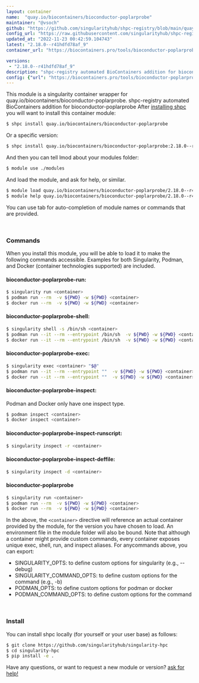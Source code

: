 ```yaml
---
layout: container
name:  "quay.io/biocontainers/bioconductor-poplarprobe"
maintainer: "@vsoch"
github: "https://github.com/singularityhub/shpc-registry/blob/main/quay.io/biocontainers/bioconductor-poplarprobe/container.yaml"
config_url: "https://raw.githubusercontent.com/singularityhub/shpc-registry/main/quay.io/biocontainers/bioconductor-poplarprobe/container.yaml"
updated_at: "2022-11-23 00:42:59.104743"
latest: "2.18.0--r41hdfd78af_9"
container_url: "https://biocontainers.pro/tools/bioconductor-poplarprobe"

versions:
 - "2.18.0--r41hdfd78af_9"
description: "shpc-registry automated BioContainers addition for bioconductor-poplarprobe"
config: {"url": "https://biocontainers.pro/tools/bioconductor-poplarprobe", "maintainer": "@vsoch", "description": "shpc-registry automated BioContainers addition for bioconductor-poplarprobe", "latest": {"2.18.0--r41hdfd78af_9": "sha256:8fcc57f25b97996677e68ac1bc8cf43b6ba501804c09de3aaf45dfc66655e735"}, "tags": {"2.18.0--r41hdfd78af_9": "sha256:8fcc57f25b97996677e68ac1bc8cf43b6ba501804c09de3aaf45dfc66655e735"}, "docker": "quay.io/biocontainers/bioconductor-poplarprobe"}
---
```


This module is a singularity container wrapper for quay.io/biocontainers/bioconductor-poplarprobe.
shpc-registry automated BioContainers addition for bioconductor-poplarprobe
After [installing shpc](#install) you will want to install this container module:


```bash
$ shpc install quay.io/biocontainers/bioconductor-poplarprobe
```

Or a specific version:

```bash
$ shpc install quay.io/biocontainers/bioconductor-poplarprobe:2.18.0--r41hdfd78af_9
```

And then you can tell lmod about your modules folder:

```bash
$ module use ./modules
```

And load the module, and ask for help, or similar.

```bash
$ module load quay.io/biocontainers/bioconductor-poplarprobe/2.18.0--r41hdfd78af_9
$ module help quay.io/biocontainers/bioconductor-poplarprobe/2.18.0--r41hdfd78af_9
```

You can use tab for auto-completion of module names or commands that are provided.

<br>

### Commands

When you install this module, you will be able to load it to make the following commands accessible.
Examples for both Singularity, Podman, and Docker (container technologies supported) are included.

#### bioconductor-poplarprobe-run:

```bash
$ singularity run <container>
$ podman run --rm  -v ${PWD} -w ${PWD} <container>
$ docker run --rm  -v ${PWD} -w ${PWD} <container>
```

#### bioconductor-poplarprobe-shell:

```bash
$ singularity shell -s /bin/sh <container>
$ podman run --it --rm --entrypoint /bin/sh  -v ${PWD} -w ${PWD} <container>
$ docker run --it --rm --entrypoint /bin/sh  -v ${PWD} -w ${PWD} <container>
```

#### bioconductor-poplarprobe-exec:

```bash
$ singularity exec <container> "$@"
$ podman run --it --rm --entrypoint ""  -v ${PWD} -w ${PWD} <container> "$@"
$ docker run --it --rm --entrypoint ""  -v ${PWD} -w ${PWD} <container> "$@"
```

#### bioconductor-poplarprobe-inspect:

Podman and Docker only have one inspect type.

```bash
$ podman inspect <container>
$ docker inspect <container>
```

#### bioconductor-poplarprobe-inspect-runscript:

```bash
$ singularity inspect -r <container>
```

#### bioconductor-poplarprobe-inspect-deffile:

```bash
$ singularity inspect -d <container>
```



#### bioconductor-poplarprobe

```bash
$ singularity run <container>
$ podman run --rm  -v ${PWD} -w ${PWD} <container>
$ docker run --rm  -v ${PWD} -w ${PWD} <container>
```


In the above, the `<container>` directive will reference an actual container provided
by the module, for the version you have chosen to load. An environment file in the
module folder will also be bound. Note that although a container
might provide custom commands, every container exposes unique exec, shell, run, and
inspect aliases. For anycommands above, you can export:

 - SINGULARITY_OPTS: to define custom options for singularity (e.g., --debug)
 - SINGULARITY_COMMAND_OPTS: to define custom options for the command (e.g., -b)
 - PODMAN_OPTS: to define custom options for podman or docker
 - PODMAN_COMMAND_OPTS: to define custom options for the command

<br>

### Install

You can install shpc locally (for yourself or your user base) as follows:

```bash
$ git clone https://github.com/singularityhub/singularity-hpc
$ cd singularity-hpc
$ pip install -e .
```

Have any questions, or want to request a new module or version? [ask for help!](https://github.com/singularityhub/singularity-hpc/issues)